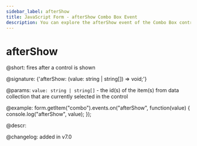 ```yaml
---
sidebar_label: afterShow
title: JavaScript Form - afterShow Combo Box Event 
description: You can explore the afterShow event of the Combo Box control of Form in the documentation of the DHTMLX JavaScript UI library. Browse developer guides and API reference, try out code examples and live demos, and download a free 30-day evaluation version of DHTMLX Suite 7.
---
```


# afterShow

@short: fires after a control is shown

@signature: {'afterShow: (value: string | string[]) => void;'}

@params:
`value: string | string[]` - the id(s) of the item(s) from data collection that are currently selected in the control

@example:
form.getItem("combo").events.on("afterShow", function(value) {
    console.log("afterShow", value);
});

@descr:

@changelog: added in v7.0
